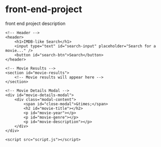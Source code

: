 # front-end-project
front end project description
<!DOCTYPE html>
<html lang="en">
<head>
    <meta charset="UTF-8">
    <meta name="viewport" content="width=device-width, initial-scale=1.0">
    <title>IMDB-like Project</title>
    <link rel="stylesheet" href="styles.css">
</head>
<body>

    <!-- Header -->
    <header>
        <h1>IMDB-like Search</h1>
        <input type="text" id="search-input" placeholder="Search for a movie..." />
        <button id="search-btn">Search</button>
    </header>

    <!-- Movie Results -->
    <section id="movie-results">
        <!-- Movie results will appear here -->
    </section>

    <!-- Movie Details Modal -->
    <div id="movie-details-modal">
        <div class="modal-content">
            <span id="close-modal">&times;</span>
            <h2 id="movie-title"></h2>
            <p id="movie-year"></p>
            <p id="movie-genre"></p>
            <p id="movie-description"></p>
        </div>
    </div>

    <script src="script.js"></script>
</body>
</html>
